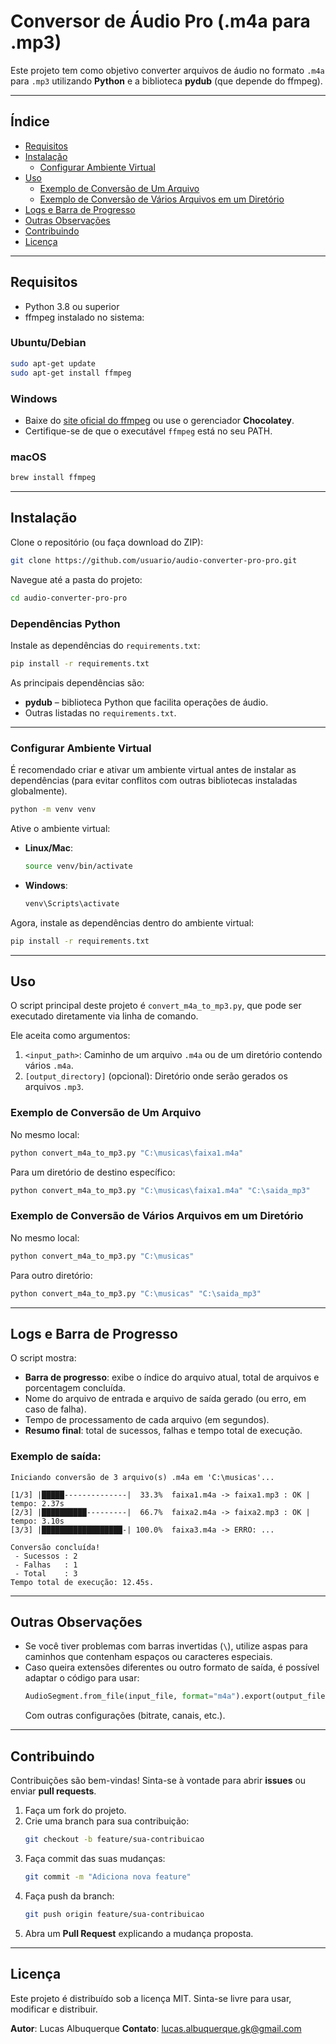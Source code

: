 
# Conversor de Áudio Pro (.m4a para .mp3)

Este projeto tem como objetivo converter arquivos de áudio no formato `.m4a` para `.mp3` utilizando **Python** e a biblioteca **pydub** (que depende do ffmpeg).

---

## Índice
- [Requisitos](#requisitos)
- [Instalação](#instalação)
  - [Configurar Ambiente Virtual](#configurar-ambiente-virtual)
- [Uso](#uso)
  - [Exemplo de Conversão de Um Arquivo](#exemplo-de-conversão-de-um-arquivo)
  - [Exemplo de Conversão de Vários Arquivos em um Diretório](#exemplo-de-conversão-de-vários-arquivos-em-um-diretório)
- [Logs e Barra de Progresso](#logs-e-barra-de-progresso)
- [Outras Observações](#outras-observações)
- [Contribuindo](#contribuindo)
- [Licença](#licença)

---

## Requisitos

- Python 3.8 ou superior
- ffmpeg instalado no sistema:

### Ubuntu/Debian
```bash
sudo apt-get update
sudo apt-get install ffmpeg
```

### Windows
- Baixe do [site oficial do ffmpeg](https://ffmpeg.org/) ou use o gerenciador **Chocolatey**.
- Certifique-se de que o executável `ffmpeg` está no seu PATH.

### macOS
```bash
brew install ffmpeg
```

---

## Instalação

Clone o repositório (ou faça download do ZIP):
```bash
git clone https://github.com/usuario/audio-converter-pro-pro.git
```

Navegue até a pasta do projeto:
```bash
cd audio-converter-pro-pro
```

### Dependências Python

Instale as dependências do `requirements.txt`:
```bash
pip install -r requirements.txt
```

As principais dependências são:
- **pydub** – biblioteca Python que facilita operações de áudio.
- Outras listadas no `requirements.txt`.

---

### Configurar Ambiente Virtual

É recomendado criar e ativar um ambiente virtual antes de instalar as dependências (para evitar conflitos com outras bibliotecas instaladas globalmente).

```bash
python -m venv venv
```

Ative o ambiente virtual:

- **Linux/Mac**:
    ```bash
    source venv/bin/activate
    ```
- **Windows**:
    ```bash
    venv\Scripts\activate
    ```

Agora, instale as dependências dentro do ambiente virtual:
```bash
pip install -r requirements.txt
```

---

## Uso

O script principal deste projeto é `convert_m4a_to_mp3.py`, que pode ser executado diretamente via linha de comando.

Ele aceita como argumentos:
1. `<input_path>`: Caminho de um arquivo `.m4a` ou de um diretório contendo vários `.m4a`.
2. `[output_directory]` (opcional): Diretório onde serão gerados os arquivos `.mp3`.

### Exemplo de Conversão de Um Arquivo

No mesmo local:
```bash
python convert_m4a_to_mp3.py "C:\musicas\faixa1.m4a"
```

Para um diretório de destino específico:
```bash
python convert_m4a_to_mp3.py "C:\musicas\faixa1.m4a" "C:\saida_mp3"
```

### Exemplo de Conversão de Vários Arquivos em um Diretório

No mesmo local:
```bash
python convert_m4a_to_mp3.py "C:\musicas"
```

Para outro diretório:
```bash
python convert_m4a_to_mp3.py "C:\musicas" "C:\saida_mp3"
```

---

## Logs e Barra de Progresso

O script mostra:
- **Barra de progresso**: exibe o índice do arquivo atual, total de arquivos e porcentagem concluída.
- Nome do arquivo de entrada e arquivo de saída gerado (ou erro, em caso de falha).
- Tempo de processamento de cada arquivo (em segundos).
- **Resumo final**: total de sucessos, falhas e tempo total de execução.

### Exemplo de saída:
```
Iniciando conversão de 3 arquivo(s) .m4a em 'C:\musicas'...

[1/3] |█████--------------|  33.3%  faixa1.m4a -> faixa1.mp3 : OK | tempo: 2.37s
[2/3] |██████████---------|  66.7%  faixa2.m4a -> faixa2.mp3 : OK | tempo: 3.10s
[3/3] |██████████████████-| 100.0%  faixa3.m4a -> ERRO: ...

Conversão concluída!
 - Sucessos : 2
 - Falhas   : 1
 - Total    : 3
Tempo total de execução: 12.45s.
```

---

## Outras Observações

- Se você tiver problemas com barras invertidas (`\`), utilize aspas para caminhos que contenham espaços ou caracteres especiais.
- Caso queira extensões diferentes ou outro formato de saída, é possível adaptar o código para usar:
    ```python
    AudioSegment.from_file(input_file, format="m4a").export(output_file, format="mp3")
    ```
    Com outras configurações (bitrate, canais, etc.).

---

## Contribuindo

Contribuições são bem-vindas! Sinta-se à vontade para abrir **issues** ou enviar **pull requests**.

1. Faça um fork do projeto.
2. Crie uma branch para sua contribuição:
    ```bash
    git checkout -b feature/sua-contribuicao
    ```
3. Faça commit das suas mudanças:
    ```bash
    git commit -m "Adiciona nova feature"
    ```
4. Faça push da branch:
    ```bash
    git push origin feature/sua-contribuicao
    ```
5. Abra um **Pull Request** explicando a mudança proposta.

---

## Licença

Este projeto é distribuído sob a licença MIT. Sinta-se livre para usar, modificar e distribuir.

**Autor**: Lucas Albuquerque 
**Contato**: lucas.albuquerque.gk@gmail.com
